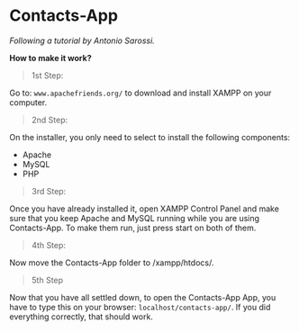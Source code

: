 # Contacts-App
*Following a tutorial by Antonio Sarossi.*

**How to make it work?**
> 1st Step: 
> 
Go to: `www.apachefriends.org/` to download and install XAMPP on your computer.

> 2nd Step: 
> 
On the installer, you only need to select to install the following components:
<ul>
  <li>Apache</li>
  <li>MySQL</li>
  <li>PHP</li>
</ul>

> 3rd Step: 
> 
Once you have already installed it, open XAMPP Control Panel and make sure that you keep Apache and MySQL running while you are using Contacts-App. To make them run, just press start on both of them.

> 4th Step: 
> 
Now move the Contacts-App folder to /xampp/htdocs/.

> 5th Step 
> 
Now that you have all settled down, to open the Contacts-App App, you have to type this on your browser: `localhost/contacts-app/`. If you did everything correctly, that should work.
